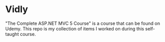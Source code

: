 # Vidly
"The Complete ASP.NET MVC 5 Course" is a course that can be found on Udemy. This repo is my collection of items I worked on during this self-taught course.
